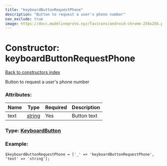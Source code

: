```yaml
---
title: "keyboardButtonRequestPhone"
description: "Button to request a user's phone number"
nav_exclude: true
image: https://docs.madelineproto.xyz/favicons/android-chrome-256x256.png
---
```

# Constructor: keyboardButtonRequestPhone  
[Back to constructors index](/API_docs/constructors/index.html)



Button to request a user's phone number

### Attributes:

| Name     |    Type       | Required | Description |
|----------|---------------|----------|-------------|
|text|[string](/API_docs/types/string.html) | Yes|Button text|



### Type: [KeyboardButton](/API_docs/types/KeyboardButton.html)


### Example:

```
$keyboardButtonRequestPhone = ['_' => 'keyboardButtonRequestPhone', 'text' => 'string'];
```  
